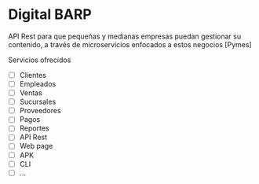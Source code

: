 # Digital BARP
API Rest para que pequeñas y medianas empresas puedan gestionar su contenido,
a través de microservicios enfocados a estos negocios [Pymes]

Servicios ofrecidos
- [ ] Clientes
- [ ] Empleados
- [ ] Ventas
- [ ] Sucursales
- [ ] Proveedores
- [ ] Pagos
- [ ] Reportes
- [ ] API Rest
- [ ] Web page
- [ ] APK
- [ ] CLI
 -[ ] ...
